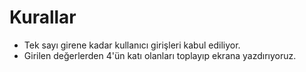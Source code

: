 # Kurallar
* Tek sayı girene kadar kullanıcı girişleri kabul ediliyor.
* Girilen değerlerden 4'ün katı olanları toplayıp ekrana yazdırıyoruz.
